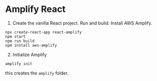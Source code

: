 # Amplify React

1. Create the vanilla React project.
Run and build. 
Install AWS Amplify.

```
npx create-react-app react-amplify
npm start 
npm run build
npm install aws-amplify
```

2. Initialize Amplify
```
amplify init
```
this creates the ```amplify``` folder.

